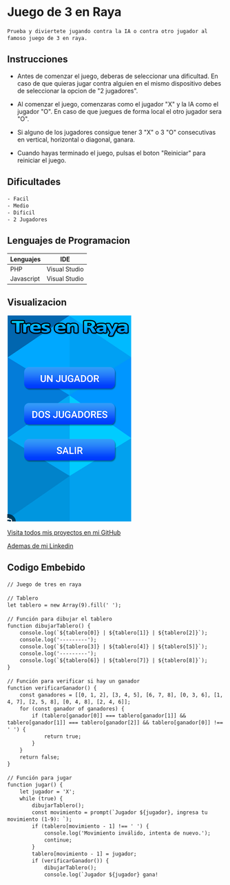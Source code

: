 # Juego de 3 en Raya
    Prueba y diviertete jugando contra la IA o contra otro jugador al famoso juego de 3 en raya.
## Instrucciones

 - Antes de comenzar el juego, deberas de seleccionar una dificultad. En caso de que quieras jugar contra alguien en el mismo dispositivo debes de seleccionar la opcion de "2 jugadores".

 - Al comenzar el juego, comenzaras como el jugador "X" y la IA como el jugador "O". En caso de que juegues de forma local el otro jugador sera "O".

 - Si alguno de los jugadores consigue tener 3 "X" o 3 "O" consecutivas en vertical, horizontal o diagonal, ganara.

 - Cuando hayas terminado el juego, pulsas el boton "Reiniciar" para reiniciar el juego.

## Dificultades
    - Facil
    - Medio
    - Dificil
    - 2 Jugadores

## Lenguajes de Programacion

| Lenguajes     | IDE           |
| ------------- | ------------- |
| PHP           | Visual Studio |
| Javascript    | Visual Studio |

## Visualizacion 

![Juego de 3 en raya](./pantallaInicio.png)

[Visita todos mis proyectos en mi GitHub](https://github.com/plaazaa03)

[Ademas de mi Linkedin](www.linkedin.com/in/raúl-plaza-gálvez-47b892253)

## Codigo Embebido

```
// Juego de tres en raya

// Tablero
let tablero = new Array(9).fill(' ');

// Función para dibujar el tablero
function dibujarTablero() {
    console.log(`${tablero[0]} | ${tablero[1]} | ${tablero[2]}`);
    console.log('---------');
    console.log(`${tablero[3]} | ${tablero[4]} | ${tablero[5]}`);
    console.log('---------');
    console.log(`${tablero[6]} | ${tablero[7]} | ${tablero[8]}`);
}

// Función para verificar si hay un ganador
function verificarGanador() {
    const ganadores = [[0, 1, 2], [3, 4, 5], [6, 7, 8], [0, 3, 6], [1, 4, 7], [2, 5, 8], [0, 4, 8], [2, 4, 6]];
    for (const ganador of ganadores) {
        if (tablero[ganador[0]] === tablero[ganador[1]] && tablero[ganador[1]] === tablero[ganador[2]] && tablero[ganador[0]] !== ' ') {
            return true;
        }
    }
    return false;
}

// Función para jugar
function jugar() {
    let jugador = 'X';
    while (true) {
        dibujarTablero();
        const movimiento = prompt(`Jugador ${jugador}, ingresa tu movimiento (1-9): `);
        if (tablero[movimiento - 1] !== ' ') {
            console.log('Movimiento inválido, intenta de nuevo.');
            continue;
        }
        tablero[movimiento - 1] = jugador;
        if (verificarGanador()) {
            dibujarTablero();
            console.log(`Jugador ${jugador} gana!

```



